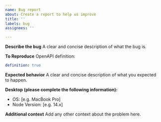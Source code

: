 ```yaml
---
name: Bug report
about: Create a report to help us improve
title: ''
labels: bug
assignees: ''

---
```


**Describe the bug**
A clear and concise description of what the bug is.

**To Reproduce**
OpenAPI definition:
```yaml
definition: true
```

**Expected behavior**
A clear and concise description of what you expected to happen.

**Desktop (please complete the following information):**
 - OS: [e.g. MacBook Pro]
 - Node Version: [e.g. 14.x]

**Additional context**
Add any other context about the problem here.
